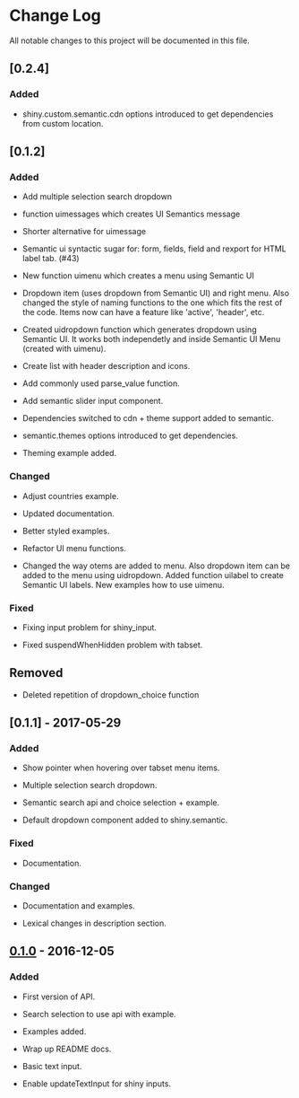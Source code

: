 # Change Log
All notable changes to this project will be documented in this file.

## [0.2.4]
### Added
-  shiny.custom.semantic.cdn options introduced to get dependencies from custom location.

## [0.1.2]
### Added

- Add multiple selection search dropdown

- function uimessages which creates UI Semantics message

- Shorter alternative for uimessage

- Semantic ui syntactic sugar for: form, fields, field and rexport for HTML label tab. (#43)

- New function uimenu which creates a menu using Semantic UI

- Dropdown item (uses dropdown from Semantic UI) and right menu. Also changed the style of naming functions to the one which fits the rest of the code. Items now can have a feature like 'active', 'header', etc.

- Created uidropdown function which generates dropdown using Semantic UI. It works both independetly and inside Semantic UI Menu (created with uimenu).

- Create list with header description and icons.

- Add commonly used parse_value function.

- Add semantic slider input component.

- Dependencies switched to cdn + theme support added to semantic.

- semantic.themes options introduced to get dependencies.

- Theming example added.

### Changed

- Adjust countries example.

- Updated documentation.

- Better styled examples.

- Refactor UI menu functions.

- Changed the way otems are added to menu. Also dropdown item can be added to the menu using uidropdown. Added function uilabel to create Semantic UI labels. New examples how to  use uimenu.

### Fixed

- Fixing input problem for shiny_input.

- Fixed suspendWhenHidden problem with tabset.

## Removed

- Deleted repetition of dropdown_choice function

## [0.1.1] - 2017-05-29
### Added

- Show pointer when hovering over tabset menu items.

- Multiple selection search dropdown.

- Semantic search api and choice selection + example.

- Default dropdown component added to shiny.semantic.

### Fixed

- Documentation.

### Changed

- Documentation and examples.

- Lexical changes in description section.


## [0.1.0] - 2016-12-05
### Added

- First version of API.

- Search selection to use api with example.

- Examples added.

- Wrap up README docs.

- Basic text input.

- Enable updateTextInput for shiny inputs.

[Unreleased]: https://github.com/Appsilon/shiny.semantic/compare/0.1.0...HEAD
[0.1.0]: https://github.com/Appsilon/shiny.semantic/compare/a4987aa4588cab0e511519b2a60f738e8fa5d01a...0.1.0
